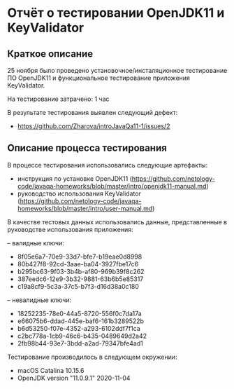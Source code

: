 # Отчёт о тестировании OpenJDK11 и KeyValidator

## Краткое описание

25 ноября было проведено установочное/инсталяционное тестирование ПО OpenJDK11 и функциональное тестирование приложения KeyValidator.

На тестирование затрачено: 1 час

В результате тестирования выявлен следующий дефект:
* https://github.com/Zharova/introJavaQa11-1/issues/2

## Описание процесса тестирования

В процессе тестирования использовались следующие артефакты:
* инструкция по установке OpenJDK11 (https://github.com/netology-code/javaqa-homeworks/blob/master/intro/openjdk11-manual.md)
* руководство использования  KeyValidator (https://github.com/netology-code/javaqa-homeworks/blob/master/intro/user-manual.md)

В качестве тестовых данных использовались данные, представленные в руководстве использования приложения:

– валидные ключи:
* 8f05e6a7-70e9-33d7-bfe7-b19eae0d8998
* 80b427f8-92cd-3aae-ba04-3927fbe17c6
* b295bc63-9f03-3b4b-af80-969b39f8c262
* 387eedc6-12e9-3b32-9881-63b6b5e85317
* c19a8cf9-5c3a-37c5-b7f3-d16d38a0c180

– невалидные ключи:
* 18252235-78e0-44a5-8720-556f0c7da17a
* e66075b6-ddad-445e-baf6-161b3289522b
* b6d53250-f07e-4352-a293-6102ddf7f1ca
* c2bc778a-1cb9-46c6-b435-0489649d2a42
* 2fb98b44-93e7-3bdd-a2ad-79347bfe4ad1


Тестирование производилось в следующем окружении:
* macOS Catalina 10.15.6
* OpenJDK version "11.0.9.1" 2020-11-04
